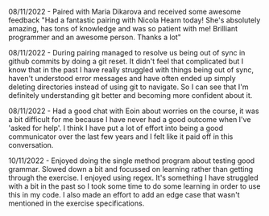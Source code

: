08/11/2022 - Paired with Maria Dikarova and received some awesome feedback "Had a fantastic pairing with Nicola Hearn today! She's absolutely amazing, has tons of knowledge and was so patient with me! Brilliant programmer and an awesome person. Thanks a lot"

08/11/2022 - During pairing managed to resolve us being out of sync in github commits by doing a git reset. It didn't feel that complicated but I know that in the past I have really struggled with things being out of sync, haven't understood error messages and have often ended up simply deleting directories instead of using git to navigate. So I can see that I'm definitely understanding git better and becoming more confident about it. 

08/11/2022 - Had a good chat with Eoin about worries on the course, it was a bit difficult for me because I have never had a good outcome when I've 'asked for help'. I think I have put a lot of effort into being a good communicator over the last few years and I felt like it paid off in this conversation.

10/11/2022 - Enjoyed doing the single method program about testing good grammar. Slowed down a bit and focussed on learning rather than getting through the exercise. I enjoyed using regex. It's something I have struggled with a bit in the past so I took some time to do some learning in order to use this in my code. I also made an effort to add an edge case that wasn't mentioned in the exercise specifications.